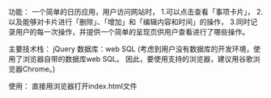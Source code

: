 功能：
一个简单的日历应用，用户访问网站时，
1.可以点击查看「事项卡片」，
2.以及能够对卡片进行「删除」、「增加」和「编辑内容和时间」的操作，
3.同时记录用户的每一次操作，并提供一个简单的呈现页供用户查看进行了哪些操作。


主要技术栈：
jQuery
数据库：web SQL
(考虑到用户没有数据库的开发环境，使用了浏览器自带的数据库web SQL。
因此，要使用支持的浏览器，建议用谷歌浏览器Chrome。)

使用：
直接用浏览器打开index.html文件